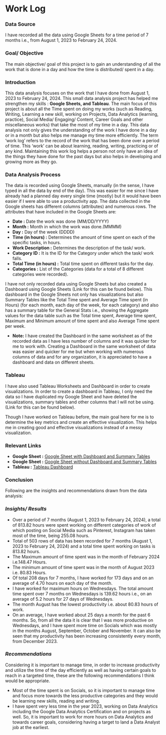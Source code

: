 # Work Log
### Data Source
I have recorded all the data using Google Sheets for a time period of 7 months i.e., from August 1, 2023 to February 24, 2024.

### Goal/ Objective
The main objective/ goal of this project is to gain an understanding of all the work that is done in a day and how the time is distributed/ spent in a day. 

### Introduction
This data analysis focuses on the work that I have done from August 1, 2023 to February 24, 2024. This small data analysis project has helped me strengthen my skills : **Google Sheets, and Tableau**. The main focus of this project is about all the Time spent on doing my works (such as Reading, Writing, Learning a new skill, working on Projects, Data Analytics (learning, practice), Social Media/ Engaging/ Content, Career Goals and other miscellaneous works) that take the most of my time in a day.
This data analysis not only gives the understanding of the work I have done in a day or in a month but also helps me manage my time more efficiently. The term ‘work log’ refers to the record of the work that has been done over a period of time. This ‘work’ can be about learning, reading, writing, practicing or of any kind. Maintaining this work log helps a person not only have an idea of the things they have done for the past days but also helps in developing and growing more as they go.

### Data Analysis Process
The data is recorded using Google Sheets, manually (in the sense, I have typed in all the data by end of the day). This was easier for me since I have already had a planned day every single time (mostly) but it would have been easier if I were able to use a productivity app.
The data collected in the Google sheets has different columns (attributes) and numerous rows. The attributes that have included in the Google Sheets are:
- **Date :** Date the work was done (MM/DD/YYYY)
- **Month :** Month in which the work was done.(MMMM)
- **Day :** Day of the week (DDDD)
- **Time (in hours) :** Determines the amount of time spent on each of the specific tasks, in hours.
- **Work Description :** Determines the description of the task/ work.
- **Category ID :** It is the ID for the Category under which the task/ work falls.
- **Total Time (in hours) :** Total time spent on different tasks for the day.
- **Categories :** List of the Categories (data for a total of 8 different categories were recorded).

I have not only recorded data using Google Sheets but also created a Dashboard using Google Sheets (Link for this can be found below).
This dashboard in the Google Sheets not only has visualizations but also Summary Tables like the Total Time spent and Average Time spent (in Hours) (for each month, each day of the week, for each category) and also has a summary table for the General Stats i.e., showing the Aggregate values for the data table such as the Total time spent, Average time spent, Maximum and Minimum amount of time spent and also Average Time spent per week.

- **Note:** I have created the Dashboard in the same worksheet as of the recorded data as I have less number of columns and it was quicker for me to work with.
Creating a Dashboard in the same worksheet of data was easier and quicker for me but when working with numerous columns of data and for any organization, it is appreciated to have a dashboard and data on different sheets.

### Tableau
I have also used Tableau Worksheets and Dashboard in order to create visualizations. In order to create a dashboard in Tableau, I only need the data so I have duplicated my Google Sheet and have deleted the visualizations, summary tables and other columns that I will not be using. (Link for this can be found below).

Though I have worked on Tableau before, the main goal here for me is to determine the key metrics and create an effective visualization. This helps me in creating good and effective visualizations instead of a messy visualization.

### Relevant Links
- **Google Sheet :** [Google Sheet with Dashboard and Summary Tables](https://docs.google.com/spreadsheets/d/1pT6jaGbtogC4-baMDRgSEhA4DrYuE6pQVCKY5OE6A_k/edit?usp=sharing)
- **Google Sheet :** [Google Sheet without Dashboard and Summary Tables](https://docs.google.com/spreadsheets/d/1xD2o2rJh1Kmc9Lgpk740gJkfHkvCA5devJjPiaAjWSE/edit?usp=sharing)
- **Tableau :** [Tableau Dashboard](https://public.tableau.com/app/profile/neeharika.maganti/viz/TotalHoursvsMonth/Dashboard1)

### Conclusion
Following are the insights and recommendations drawn from the data analysis:

### _Insights/ Results_
- Over a period of 7 months (August 1, 2023 to February 24, 2024), a total of 813.82 hours were spent working on different categories of work of which posting on Social Media such as Pinterest, Instagram has taken most of the time, being 255.08 hours.
- Total of 503 rows of data has been recorded for 7 months (August 1, 2023 to February 24, 2024) and a total time spent working on tasks is 813.82 hours.
- The Maximum amount of time spent was in the month of February 2024 i.e.148.47 Hours.
- The minimum amount of time spent was in the month of August 2023 i.e. 80.83 Hours.
- Of total 208 days for 7 months, I have worked for 173 days and on an average of 4.70 hours on each day of the month.
- I have worked for maximum hours on Wednesdays. The total amount time spent over 7 months on Wednesdays is 139.62 hours i.e., on an average of 5.2 hours for 27 days of Wednesdays.
- The month August has the lowest productivity i.e. about 80.83 hours of work.
- On an average, I have worked about 25 days a month for the past 6 months.
So, from all the data it is clear that I was more productive on Wednesdays, and I have spent more time on Socials which was mostly in the months August, September, October and November.
It can also be seen that my productivity has been increasing consistently every month, from December 2023.


### _Recommendations_
Considering it is important to manage time, in order to increase productivity and utilize the time of the day efficiently as well as having certain goals to reach in a targeted time, these are the following recommendations I think would be appropriate.
- Most of the time spent is on Socials, so it is important to manage time and focus more towards the less productive categories and they would be learning new skills, reading and writing.
- I have spent very less time in the year 2023, working on Data Analytics including the Google Data Analytics Certification and on projects as well. So, it is important to work for more hours on Data Analytics and towards career goals, considering having a target to land a Data Analyst job at the earliest.
